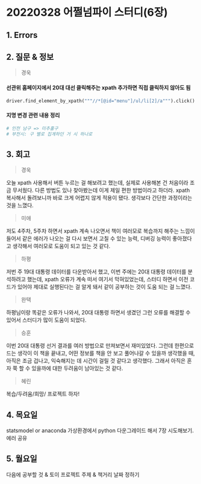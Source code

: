 # 20220328 어쩔넘파이 스터디(6장)

##  1. Errors



## 2. 질문 & 정보

> 경욱

#### 선관위 홈페이지에서 20대 대선 클릭해주는 xpath 추가하면 직접 클릭하지 않아도 됨

```python
driver.find_element_by_xpath("""//*[@id="menu"]/ul/li[2]/a""").click()
```



#### 지명 변경 관련 내용 정리

~~~python
# 인천 남구 => 미추홀구
# 부천시: 구 별로 집계하던 거 시 하나로
~~~



## 3. 회고

> 경욱

오늘 xpath 사용해서 버튼 누르는 걸 해보려고 했는데, 실제로 사용해본 건 처음이라 조금 무서웠다. 다른 방법도 있나 찾아봤는데 이게 제일 편한 방법이라고 하더라. xpath 복사해서 돌려보니까 바로 크게 어렵지 않게 적용이 됐다. 생각보다 간단한 과정이라는 것을 느꼈다.

> 미애

저도 4주차, 5주차 하면서 xpath 계속 나오면서 책이 여러모로 복습까지 해주는 느낌이 들어서 같은 에러가 나오는 걸 다시 보면서 고칠 수 있는 능력, 디버깅 능력이 좋아졌다고 생각해서 여러모로 도움이 되고 있는 것 같다. 

> 하평

저번 주 19대 대통령 데이터를 다운받아서 했고, 이번 주에는 20대 대통령 데이터를 분석하려고 했는데, xpath 오류가 계속 떠서 여기서 막혀있었는데, 스터디 하면서 이전 코드가 있어야 제대로 실행된다는 걸 알게 돼서 같이 공부하는 것이 도움 되는 걸 느꼈다.

> 완택

하평님이랑 똑같은 오류가 나와서, 20대 대통령 하면서 생겼던 그런 오류를 해결할 수 있어서 스터디가 많이 도움이 되었다.

> 승훈

이번 20대 대통령 선거 결과를 여러 방법으로 만져보면서 재미있었다. 그런데 한편으로 드는 생각이 이 책을 끝내고, 어떤 정보를 책을 안 보고 풀어나갈 수 있을까 생각했을 때, 아직은 조금 겁나고, 익숙해지는 데 시간이 걸릴 것 같다고 생각했다. 그래서 아직은 혼자 쭉 할 수 있을까에 대한 두려움이 남아있는 것 같다.

> 혜린

복습/두려움/희망/  프로젝트 하자!



## 4. 목요일 

statsmodel or anaconda 가상환경에서  python 다운그레이드 해서 7장 시도해보기. 에러 공유



## 5. 월요일

다음에 공부할 것 & 토이 프로젝트 주제 & 책거리 날짜 정하기
